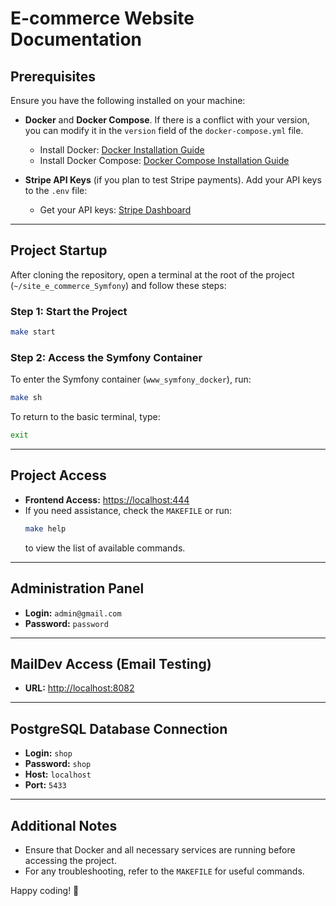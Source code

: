 # E-commerce Website Documentation

## Prerequisites

Ensure you have the following installed on your machine:

- **Docker** and **Docker Compose**. If there is a conflict with your version, you can modify it in the `version` field of the `docker-compose.yml` file.

  - Install Docker: [Docker Installation Guide](https://docs.docker.com/get-docker/)
  - Install Docker Compose: [Docker Compose Installation Guide](https://docs.docker.com/compose/install/)

- **Stripe API Keys** (if you plan to test Stripe payments). Add your API keys to the `.env` file:
  
  - Get your API keys: [Stripe Dashboard](https://dashboard.stripe.com/test/apikeys)

---

## Project Startup

After cloning the repository, open a terminal at the root of the project (`~/site_e_commerce_Symfony`) and follow these steps:

### Step 1: Start the Project
```sh
make start
```

### Step 2: Access the Symfony Container
To enter the Symfony container (`www_symfony_docker`), run:
```sh
make sh
```
To return to the basic terminal, type:
```sh
exit
```

---

## Project Access

- **Frontend Access:** [https://localhost:444](https://localhost:444)
- If you need assistance, check the `MAKEFILE` or run:
  ```sh
  make help
  ```
  to view the list of available commands.

---

## Administration Panel

- **Login:** `admin@gmail.com`
- **Password:** `password`

---

## MailDev Access (Email Testing)

- **URL:** [http://localhost:8082](http://localhost:8082)

---

## PostgreSQL Database Connection

- **Login:** `shop`
- **Password:** `shop`
- **Host:** `localhost`
- **Port:** `5433`

---

## Additional Notes

- Ensure that Docker and all necessary services are running before accessing the project.
- For any troubleshooting, refer to the `MAKEFILE` for useful commands.

Happy coding! 🚀

